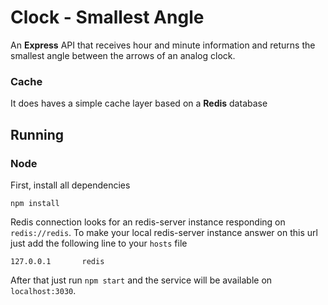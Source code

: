 # Clock - Smallest Angle
An **Express** API that receives hour and minute information and returns the smallest angle between the arrows of an analog clock.

### Cache
It does haves a simple cache layer based on a **Redis** database

## Running
### Node
First, install all dependencies

```
npm install
```

Redis connection looks for an redis-server instance responding on `redis://redis`. To make your local redis-server instance answer on this url just add the following line to your `hosts` file

```
127.0.0.1       redis
```

After that just run `npm start` and the service will be available on `localhost:3030`.
